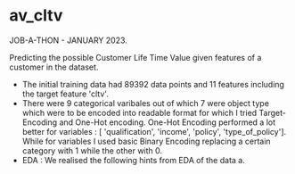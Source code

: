 # av_cltv

JOB-A-THON - JANUARY 2023.

Predicting the possible Customer Life Time Value given features of a customer in the dataset.

* The initial training data had 89392 data points and 11 features including the target feature 'cltv'.
* There were 9 categorical varibales out of which 7 were object type which were to be encoded into readable format for which I tried Target-Encoding and One-Hot encoding. One-Hot Encoding performed a lot better for variables : [ 'qualification', 'income', 'policy', 'type_of_policy']. While for variables I used basic Binary Encoding replacing a certain category with 1 while the other with 0.
* EDA : We realised the following hints from EDA of the data 
       a. 
